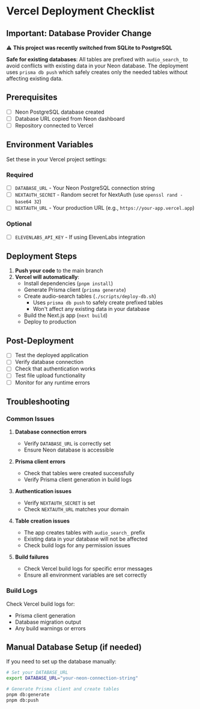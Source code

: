 # Vercel Deployment Checklist

## Important: Database Provider Change

⚠️ **This project was recently switched from SQLite to PostgreSQL**

**Safe for existing databases**: All tables are prefixed with `audio_search_` to avoid conflicts with existing data in your Neon database. The deployment uses `prisma db push` which safely creates only the needed tables without affecting existing data.

## Prerequisites

- [ ] Neon PostgreSQL database created
- [ ] Database URL copied from Neon dashboard
- [ ] Repository connected to Vercel

## Environment Variables

Set these in your Vercel project settings:

### Required
- [ ] `DATABASE_URL` - Your Neon PostgreSQL connection string
- [ ] `NEXTAUTH_SECRET` - Random secret for NextAuth (use `openssl rand -base64 32`)
- [ ] `NEXTAUTH_URL` - Your production URL (e.g., `https://your-app.vercel.app`)

### Optional
- [ ] `ELEVENLABS_API_KEY` - If using ElevenLabs integration

## Deployment Steps

1. **Push your code** to the main branch
2. **Vercel will automatically**:
   - Install dependencies (`pnpm install`)
   - Generate Prisma client (`prisma generate`)
   - Create audio-search tables (`./scripts/deploy-db.sh`)
     - Uses `prisma db push` to safely create prefixed tables
     - Won't affect any existing data in your database
   - Build the Next.js app (`next build`)
   - Deploy to production

## Post-Deployment

- [ ] Test the deployed application
- [ ] Verify database connection
- [ ] Check that authentication works
- [ ] Test file upload functionality
- [ ] Monitor for any runtime errors

## Troubleshooting

### Common Issues

1. **Database connection errors**
   - Verify `DATABASE_URL` is correctly set
   - Ensure Neon database is accessible

2. **Prisma client errors**
   - Check that tables were created successfully
   - Verify Prisma client generation in build logs

3. **Authentication issues**
   - Verify `NEXTAUTH_SECRET` is set
   - Check `NEXTAUTH_URL` matches your domain

4. **Table creation issues**
   - The app creates tables with `audio_search_` prefix
   - Existing data in your database will not be affected
   - Check build logs for any permission issues

5. **Build failures**
   - Check Vercel build logs for specific error messages
   - Ensure all environment variables are set correctly

### Build Logs

Check Vercel build logs for:
- Prisma client generation
- Database migration output
- Any build warnings or errors

## Manual Database Setup (if needed)

If you need to set up the database manually:

```bash
# Set your DATABASE_URL
export DATABASE_URL="your-neon-connection-string"

# Generate Prisma client and create tables
pnpm db:generate
pnpm db:push
```
